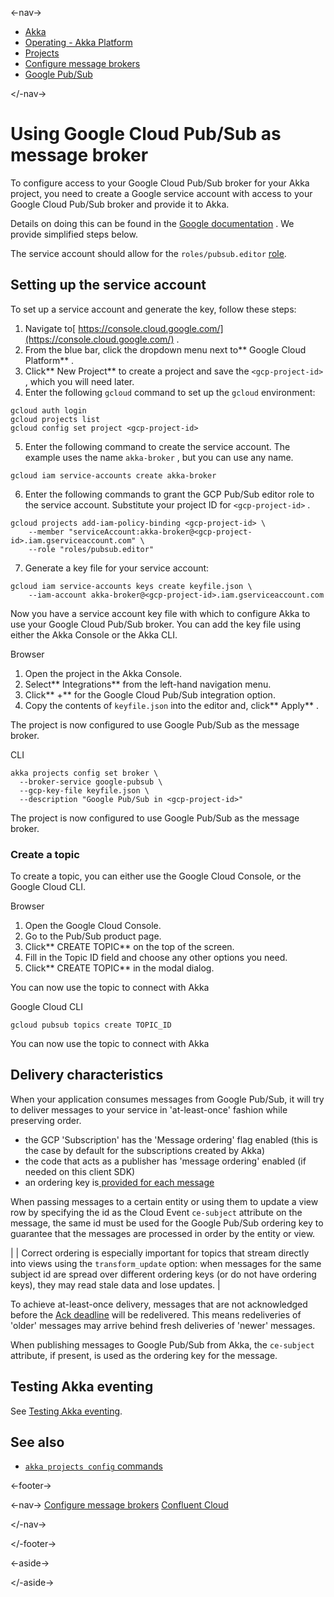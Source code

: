 

<-nav->

- [  Akka](../../index.html)
- [  Operating - Akka Platform](../index.html)
- [  Projects](index.html)
- [  Configure message brokers](message-brokers.html)
- [  Google Pub/Sub](broker-google-pubsub.html)



</-nav->



# Using Google Cloud Pub/Sub as message broker

To configure access to your Google Cloud Pub/Sub broker for your Akka project, you need to create a Google service account with access to your Google Cloud Pub/Sub broker and provide it to Akka.

Details on doing this can be found in the [Google documentation](https://cloud.google.com/iam/docs/creating-managing-service-accounts) . We provide simplified steps below.

The service account should allow for the `roles/pubsub.editor` [role](https://cloud.google.com/pubsub/docs/access-control#roles).

## [](about:blank#set-pubsub-service) Setting up the service account

To set up a service account and generate the key, follow these steps:

1. Navigate to[  https://console.cloud.google.com/](https://console.cloud.google.com/)  .
2. From the blue bar, click the dropdown menu next to**  Google Cloud Platform**  .
3. Click**  New Project**   to create a project and save the `<gcp-project-id>`   , which you will need later.
4. Enter the following `gcloud`   command to set up the `gcloud`   environment:  


```command
gcloud auth login
gcloud projects list
gcloud config set project <gcp-project-id>
```
5. Enter the following command to create the service account. The example uses the name `akka-broker`   , but you can use any name.  


```command
gcloud iam service-accounts create akka-broker
```
6. Enter the following commands to grant the GCP Pub/Sub editor role to the service account. Substitute your project ID for `<gcp-project-id>`  .  


```command
gcloud projects add-iam-policy-binding <gcp-project-id> \
    --member "serviceAccount:akka-broker@<gcp-project-id>.iam.gserviceaccount.com" \
    --role "roles/pubsub.editor"
```
7. Generate a key file for your service account:  


```command
gcloud iam service-accounts keys create keyfile.json \
    --iam-account akka-broker@<gcp-project-id>.iam.gserviceaccount.com
```

Now you have a service account key file with which to configure Akka to use your Google Cloud Pub/Sub broker. You can add the key file using either the Akka Console or the Akka CLI.

Browser
1. Open the project in the Akka Console.
2. Select**  Integrations**   from the left-hand navigation menu.
3. Click**  +**   for the Google Cloud Pub/Sub integration option.
4. Copy the contents of `keyfile.json`   into the editor and, click**  Apply**  .

The project is now configured to use Google Pub/Sub as the message broker.

CLI
```command
akka projects config set broker \
  --broker-service google-pubsub \
  --gcp-key-file keyfile.json \
  --description "Google Pub/Sub in <gcp-project-id>"
```

The project is now configured to use Google Pub/Sub as the message broker.

### [](about:blank#_create_a_topic) Create a topic

To create a topic, you can either use the Google Cloud Console, or the Google Cloud CLI.

Browser
1. Open the Google Cloud Console.
2. Go to the Pub/Sub product page.
3. Click**  CREATE TOPIC**   on the top of the screen.
4. Fill in the Topic ID field and choose any other options you need.
5. Click**  CREATE TOPIC**   in the modal dialog.

You can now use the topic to connect with Akka

Google Cloud CLI
```command
gcloud pubsub topics create TOPIC_ID
```

You can now use the topic to connect with Akka

## [](about:blank#_delivery_characteristics) Delivery characteristics

When your application consumes messages from Google Pub/Sub, it will try to deliver messages to your service in 'at-least-once' fashion while preserving order.

- the GCP 'Subscription' has the 'Message ordering' flag enabled (this is the case by default for the subscriptions created by Akka)
- the code that acts as a publisher has 'message ordering' enabled (if needed on this client SDK)
- an ordering key is[  provided for each message](https://cloud.google.com/pubsub/docs/publisher#using-ordering-keys)

When passing messages to a certain entity or using them to update a view row by specifying the id as the Cloud Event `ce-subject` attribute on the message, the same id must be used for the Google Pub/Sub ordering key to guarantee that the messages are processed in order by the entity or view.

|  | Correct ordering is especially important for topics that stream directly into views using the `transform_update`   option: when messages for the same subject id are spread over different ordering keys (or do not have ordering keys), they may read stale data and lose updates. |

To achieve at-least-once delivery, messages that are not acknowledged before the [Ack deadline](https://cloud.google.com/pubsub/docs/subscriber#subscription-workflow) will be redelivered. This means redeliveries of 'older' messages may arrive behind fresh deliveries of 'newer' messages.

When publishing messages to Google Pub/Sub from Akka, the `ce-subject` attribute, if present, is used as the ordering key for the message.

## [](about:blank#_testing_akka_eventing) Testing Akka eventing

See [Testing Akka eventing](message-brokers.html#_testing).

## [](about:blank#_see_also) See also

- <a href="../../reference/cli/akka-cli/akka_projects_config.html#_see_also"> `akka projects config`   commands</a>



<-footer->


<-nav->
[Configure message brokers](message-brokers.html) [Confluent Cloud](broker-confluent.html)

</-nav->


</-footer->


<-aside->


</-aside->

